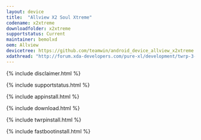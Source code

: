 ```yaml
---
layout: device
title:  "Allview X2 Soul Xtreme"
codename: x2xtreme
downloadfolder: x2xtreme
supportstatus: Current
maintainer: bemolxd
oem: Allview
devicetree: https://github.com/teamwin/android_device_allview_x2xtreme
xdathread: "http://forum.xda-developers.com/pure-xl/development/twrp-3-0-0-unofficial-twrp-x2-xtreme-t3309540"
---
```


{% include disclaimer.html %}

{% include supportstatus.html %}

{% include appinstall.html %}

{% include download.html %}

{% include twrpinstall.html %}

{% include fastbootinstall.html %}
